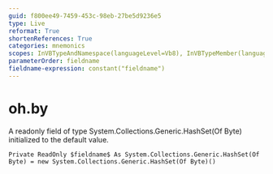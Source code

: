 ```yaml
---
guid: f800ee49-7459-453c-98eb-27be5d9236e5
type: Live
reformat: True
shortenReferences: True
categories: mnemonics
scopes: InVBTypeAndNamespace(languageLevel=Vb8), InVBTypeMember(languageLevel=Vb8)
parameterOrder: fieldname
fieldname-expression: constant("fieldname")
---
```


# oh.by

A readonly field of type System.Collections.Generic.HashSet(Of Byte) initialized to the default value.

```
Private ReadOnly $fieldname$ As System.Collections.Generic.HashSet(Of Byte) = new System.Collections.Generic.HashSet(Of Byte)()
```
